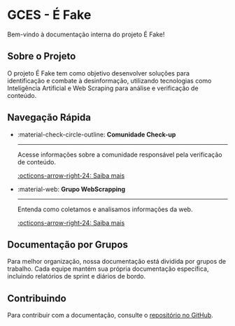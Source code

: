 # GCES - É Fake

Bem-vindo à documentação interna do projeto É Fake!

## Sobre o Projeto

O projeto É Fake tem como objetivo desenvolver soluções para identificação e combate à desinformação, utilizando tecnologias como Inteligência Artificial e Web Scraping para análise e verificação de conteúdo.

## Navegação Rápida

<div class="grid cards" markdown>

-   :material-check-circle-outline: __Comunidade Check-up__

    ---

    Acesse informações sobre a comunidade responsável pela verificação de conteúdo.

    [:octicons-arrow-right-24: Saiba mais](check-up/index.md)

-   :material-web: __Grupo WebScrapping__

    ---

    Entenda como coletamos e analisamos informações da web.

    [:octicons-arrow-right-24: Saiba mais](sprints/sprint0.md)


</div>

## Documentação por Grupos

Para melhor organização, nossa documentação está dividida por grupos de trabalho. Cada equipe mantém sua própria documentação específica, incluindo relatórios de sprint e diários de bordo.

## Contribuindo

Para contribuir com a documentação, consulte o [repositório no GitHub](https://github.com/GCES-EhFake-Fork/docs-interno).
